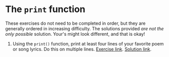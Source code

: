# The `print` function

These exercises do not need to be completed in order, but they are generally ordered in increasing difficulty. The solutions provided _are not the only possible_ solution. Your's might look different, and that is okay!

1. Using the `print()` function, print at least four lines of your favorite poem or song lyrics. Do this on multiple lines. [Exercise link](https://colab.research.google.com/github/PDXPythonPirates/python-practice-problems/blob/main/problem_sets/print/exercises/01_print_multiple_lines.ipynb). [Solution link](https://colab.research.google.com/github/PDXPythonPirates/python-practice-problems/blob/main/problem_sets/print/solutions/01_print_multiple_lines.ipynb).